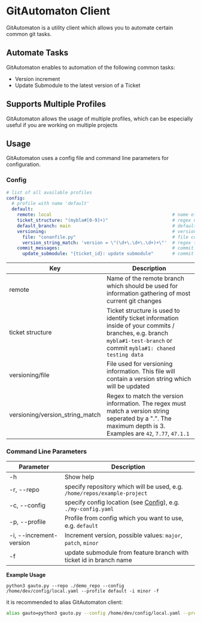 # GitAutomaton Client

GitAutomaton is a utility client which allows you to automate certain common git tasks.

## Automate Tasks

GitAutomaton enables to automation of the following common tasks:
- Version increment
- Update Submodule to the latest version of a Ticket

## Supports Multiple Profiles

GitAutomaton allows the usage of multiple profiles, which can be especially useful if you are working on multiple projects

## Usage

GitAutomaton uses a config file and command line parameters for configuration.

### Config

```yaml
# list of all available profiles
config:
  # profile with name 'default'
  default:
    remote: local                                             # name of remote repository
    ticket_structure: "(mybla#[0-9]+)"                        # regex used for tickets inside of branches/commits
    default_branch: main                                      # default branch used for non-feature-branch commits
    versioning:                                               # versioning information
      file: "conanfile.py"                                    # file containing version information, currently only one supported
      version_string_match: 'version = \"(\d+\.\d+\.\d+)+\"'  # regex to use for version changing
    commit_messages:                                          # commit messages
      update_submodule: "{ticket_id}: update submodule"       # commit message on submodule update
```
| Key                             | Description                                                                                                                                                           |
|---------------------------------|-----------------------------------------------------------------------------------------------------------------------------------------------------------------------|
| remote                          | Name of the remote branch which should be used for information gathering of most current git changes                                                                  |
| ticket structure                | Ticket structure is used to identify ticket information inside of your commits / branches, e.g. branch `mybla#1-test-branch` or commit `mybla#1: chaned testing data` |
| versioning/file                 | File used for versioning information. This file will contain a version string which will be updated                                                                   |
| versioning/version_string_match | Regex to match the version information. The regex must match a version string seperated by a ".". The maximum depth is 3. Examples are `42`, `7.77`, `47.1.1`         |


### Command Line Parameters

| Parameter               | Description                                                               |
|-------------------------|---------------------------------------------------------------------------|
| -h                      | Show help                                                                 |
| -r, --repo              | specify repository which will be used, e.g. `/home/repos/example-project` |
| -c, --config            | specify config location (see [Config](#Config)), e.g. `./my-config.yaml`  |
| -p, --profile           | Profile from config which you want to use, e.g. `default`                 |
| -i, --increment-version | Increment version, possible values: `major`, `patch`, `minor`             |
| -f                      | update submodule from feature branch with ticket id in branch name        |


**Example Usage**
```console
python3 gauto.py --repo ./demo_repo --config /home/dev/config/local.yaml --profile default -i minor -f
```

it is recommended to alias GitAutomaton client:
```bash
alias gauto=python3 gauto.py --config /home/dev/config/local.yaml --profile default
```
